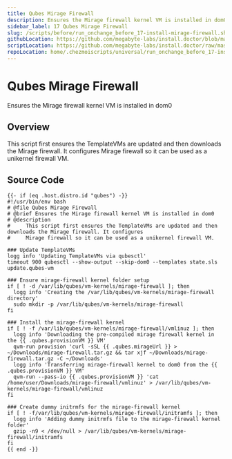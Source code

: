```yaml
---
title: Qubes Mirage Firewall
description: Ensures the Mirage firewall kernel VM is installed in dom0
sidebar_label: 17 Qubes Mirage Firewall
slug: /scripts/before/run_onchange_before_17-install-mirage-firewall.sh.tmpl
githubLocation: https://github.com/megabyte-labs/install.doctor/blob/master/home/.chezmoiscripts/universal/run_onchange_before_17-install-mirage-firewall.sh.tmpl
scriptLocation: https://github.com/megabyte-labs/install.doctor/raw/master/home/.chezmoiscripts/universal/run_onchange_before_17-install-mirage-firewall.sh.tmpl
repoLocation: home/.chezmoiscripts/universal/run_onchange_before_17-install-mirage-firewall.sh.tmpl
---
```

# Qubes Mirage Firewall

Ensures the Mirage firewall kernel VM is installed in dom0

## Overview

This script first ensures the TemplateVMs are updated and then downloads the Mirage firewall. It configures
Mirage firewall so it can be used as a unikernel firewall VM.



## Source Code

```
{{- if (eq .host.distro.id "qubes") -}}
#!/usr/bin/env bash
# @file Qubes Mirage Firewall
# @brief Ensures the Mirage firewall kernel VM is installed in dom0
# @description
#     This script first ensures the TemplateVMs are updated and then downloads the Mirage firewall. It configures
#     Mirage firewall so it can be used as a unikernel firewall VM.

### Update TemplateVMs
logg info 'Updating TemplateVMs via qubesctl'
timeout 900 qubesctl --show-output --skip-dom0 --templates state.sls update.qubes-vm

### Ensure mirage-firewall kernel folder setup
if [ ! -d /var/lib/qubes/vm-kernels/mirage-firewall ]; then
  logg info 'Creating the /var/lib/qubes/vm-kernels/mirage-firewall directory'
  sudo mkdir -p /var/lib/qubes/vm-kernels/mirage-firewall
fi

### Install the mirage-firewall kernel
if [ ! -f /var/lib/qubes/vm-kernels/mirage-firewall/vmlinuz ]; then
  logg info 'Downloading the pre-compiled mirage firewall kernel in the {{ .qubes.provisionVM }} VM'
  qvm-run provision 'curl -sSL {{ .qubes.mirageUrl }} > ~/Downloads/mirage-firewall.tar.gz && tar xjf ~/Downloads/mirage-firewall.tar.gz -C ~/Downloads'
  logg info 'Transferring mirage-firewall kernel to dom0 from the {{ .qubes.provisionVM }} VM'
  qvm-run --pass-io {{ .qubes.provisionVM }} 'cat /home/user/Downloads/mirage-firewall/vmlinuz' > /var/lib/qubes/vm-kernels/mirage-firewall/vmlinuz
fi

### Create dummy initrmfs for the mirage-firewall kernel
if [ ! -f/var/lib/qubes/vm-kernels/mirage-firewall/initramfs ]; then
  logg info 'Adding dummy initrmfs file to the mirage-firewall kernel folder'
  gzip -n9 < /dev/null > /var/lib/qubes/vm-kernels/mirage-firewall/initramfs
fi
{{ end -}}
```
